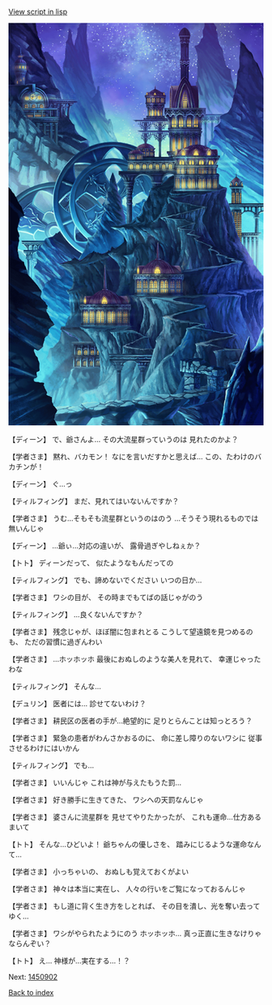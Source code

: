 [View script in lisp](../scripts/1450702.txt)

![004_observatory.png](../images/backgrounds/004_observatory.png)

【ディーン】
で、爺さんよ…
その大流星群っていうのは
見れたのかよ？

【学者さま】
黙れ、バカモン！
なにを言いだすかと思えば…
この、たわけのバカチンが！

【ディーン】
ぐ…っ

【ティルフィング】
まだ、見れてはいないんですか？

【学者さま】
うむ…そもそも流星群というのはのう
…そうそう現れるものでは無いんじゃ

【ディーン】
…爺ぃ…対応の違いが、
露骨過ぎやしねぇか？

【トト】
ディーンだって、
似たようなもんだっての

【ティルフィング】
でも、諦めないでください
いつの日か…

【学者さま】
ワシの目が、
その時までもてばの話じゃがのう

【ティルフィング】
…良くないんですか？

【学者さま】
残念じゃが、ほぼ闇に包まれとる
こうして望遠鏡を見つめるのも、
ただの習慣に過ぎんわい

【学者さま】
…ホッホッホ
最後におぬしのような美人を見れて、
幸運じゃったわな

【ティルフィング】
そんな…

【デュリン】
医者には…
診せてないわけ？

【学者さま】
耕民区の医者の手が…絶望的に
足りとらんことは知っとろう？

【学者さま】
緊急の患者がわんさかおるのに、
命に差し障りのないワシに
従事させるわけにはいかん

【ティルフィング】
でも…

【学者さま】
いいんじゃ
これは神が与えたもうた罰…

【学者さま】
好き勝手に生きてきた、
ワシへの天罰なんじゃ

【学者さま】
婆さんに流星群を
見せてやりたかったが、
これも運命…仕方あるまいて

【トト】
そんな…ひどいよ！
爺ちゃんの優しさを、
踏みにじるような運命なんて…

【学者さま】
小っちゃいの、
おぬしも覚えておくがよい

【学者さま】
神々は本当に実在し、
人々の行いをご覧になっておるんじゃ

【学者さま】
もし道に背く生き方をしとれば、
その目を潰し、光を奪い去ってゆく…

【学者さま】
ワシがやられたようにのう
ホッホッホ…
真っ正直に生きなけりゃならんぞい？

【トト】
え…
神様が…実在する…！？

Next: [1450902](1450902.md)

[Back to index](index.md)
